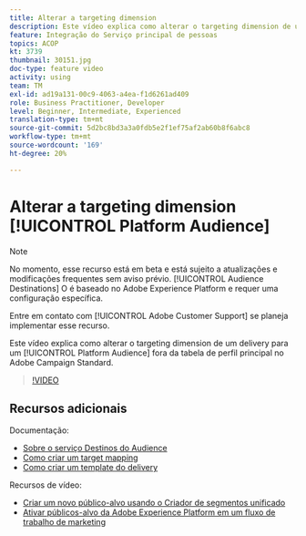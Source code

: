 ```yaml
---
title: Alterar a targeting dimension
description: Este vídeo explica como alterar o targeting dimension de um delivery para um Público-alvo da plataforma fora da tabela de perfil principal no Adobe Campaign Standard.
feature: Integração do Serviço principal de pessoas
topics: ACOP
kt: 3739
thumbnail: 30151.jpg
doc-type: feature video
activity: using
team: TM
exl-id: ad19a131-00c9-4063-a4ea-f1d6261ad409
role: Business Practitioner, Developer
level: Beginner, Intermediate, Experienced
translation-type: tm+mt
source-git-commit: 5d2bc8bd3a3a0fdb5e2f1ef75af2ab60b8f6abc8
workflow-type: tm+mt
source-wordcount: '169'
ht-degree: 20%

---
```


# Alterar a targeting dimension [!UICONTROL Platform Audience]

>[!NOTE]
>
>No momento, esse recurso está em beta e está sujeito a atualizações e modificações frequentes sem aviso prévio. [!UICONTROL Audience Destinations] O é baseado no Adobe Experience Platform e requer uma configuração específica.
>
>Entre em contato com [!UICONTROL Adobe Customer Support] se planeja implementar esse recurso.

Este vídeo explica como alterar o targeting dimension de um delivery para um [!UICONTROL Platform Audience] fora da tabela de perfil principal no Adobe Campaign Standard.

>[!VIDEO](https://video.tv.adobe.com/v/30151?quality=12)

## Recursos adicionais

Documentação:

* [Sobre o serviço Destinos do Audience](https://docs.adobe.com/content/help/en/campaign-standard/using/profiles-and-audiences/working-with-adobe-experience-platform/aep-about-audience-destinations-service.html)
* [Como criar um target mapping](https://docs.adobe.com/content/help/en/campaign-standard/using/administrating/application-settings/target-mappings-in-campaign.html)
* [Como criar um template do delivery](https://docs.adobe.com/content/help/pt-BR/campaign-standard/using/getting-started/marketing-plans/marketing-activity-templates.html)

Recursos de vídeo:

* [Criar um novo público-alvo usando o Criador de segmentos unificado](/help/profiles-and-audiences/audience-destinations/creating-audiences-using-segment-builder.md) 
* [Ativar públicos-alvo da Adobe Experience Platform em um fluxo de trabalho de marketing](/help/profiles-and-audiences/audience-destinations/activating-aep-audiences.md)
